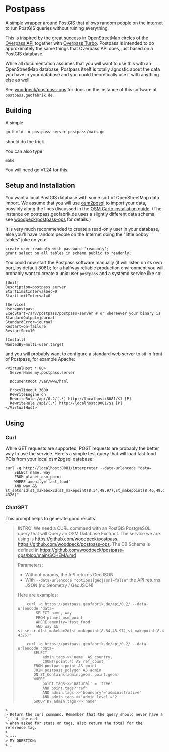 # Postpass

A simple wrapper around PostGIS that allows random people on the
internet to run PostGIS queries without ruining everything

This is inspired by the great success in OpenStreetMap circles of the 
[Overpass API](https://github.com/drolbr/Overpass-API) together with 
[Overpass Turbo](https://github.com/tyrasd/overpass-turbo). 
Postpass is intended to do approximately the same things that Overpass API
does, just based on a PostGIS database.

While all documentation assumes that you will want to use this with 
an OpenStreetMap database, Postpass itself is totally agnostic about 
the data you have in your database and you could theoretically use it
with anything else as well.

See [woodpeck/postpass-ops](https://github.com/woodpeck/postpass-ops) for 
docs on the instance of this software at `postpass.geofabrik.de`.

## Building

A simple

    go build -o postpass-server postpass/main.go

should do the trick.

You can also type

    make

You will need go v1.24 for this. 

## Setup and Installation

You want a local PostGIS database with some sort of OpenStreetMap 
data import. We assume that you will use 
[osm2pgsql](https://github.com/osm2pgsql-dev/osm2pgsql) to import your
data, possibly along the lines discussed in the [OSM Carto installation guide](https://github.com/gravitystorm/openstreetmap-carto/blob/master/INSTALL.md). (The instance on postpass.geofabrik.de uses a slightly different data schema, see [woodpeck/postpass-ops](https://github.com/woodpeck/postpass-ops) for details.)

It is very much recommended to create a read-only user in your database,
else you'll have random people on the Internet doing the "little bobby tables"
joke on you:

    create user readonly with password 'readonly';
    grant select on all tables in schema public to readonly;

You could now start the Postpass software manually (it will listen on
its own port, by default 8081); for a halfway reliable production environment
you will probably want to create a unix user `postpass` and a systemd service like so:

    [Unit]
    Description=postpass server
    StartLimitIntervalSec=0
    StartLimitInterval=0

    [Service]
    User=postpass
    ExecStart=/srv/postpass/postpass-server # or whereever your binary is
    StandardOutput=journal
    StandardError=journal
    Restart=on-failure
    RestartSec=10

    [Install]
    WantedBy=multi-user.target

and you will probably want to configure a standard web server to sit
in front of Postpass, for example Apache:

    <VirtualHost *:80>
      ServerName my.postpass.server

      DocumentRoot /var/www/html

      ProxyTimeout 3600
      RewriteEngine on
      RewriteRule /api/0.2/(.*) http://localhost:8081/$1 [P]
      RewriteRule /api/(.*) http://localhost:8081/$1 [P]
    </VirtualHost>

## Using

### Curl

While GET requests are supported, POST requests are probably the better way 
to use the service. Here's a simple test query that will load fast food POIs
from your local osm2pgsql database:

    curl -g http://localhost:8081/interpreter --data-urlencode "data=
        SELECT name, way 
        FROM planet_osm_point
        WHERE amenity='fast_food' 
        AND way && st_setsrid(st_makebox2d(st_makepoint(8.34,48.97),st_makepoint(8.46,49.03)), 4326)"

### ChatGPT

This prompt helps to generate good results.

> INTRO:
> We need a CURL command with an PostGIS PostgreSQL query that will Query an OSM Database Exctract.
> The service we are using is https://github.com/woodpeck/postpass, https://github.com/woodpeck/postpass-ops.
> The DB Schema is defined in https://github.com/woodpeck/postpass-ops/blob/main/SCHEMA.md
> 
> Parameters:
> - Without params, the API returns GeoJSON
> - With `--data-urlencode "options[geojson]=false"` the API returns JSON (no Geometry / GeoJSON)
> 
> Here are examples:
> ```
>     curl -g https://postpass.geofabrik.de/api/0.2/ --data-urlencode "data=
>         SELECT name, way 
>         FROM planet_osm_point
>         WHERE amenity='fast_food' 
>         AND way && st_setsrid(st_makebox2d(st_makepoint(8.34,48.97),st_makepoint(8.46,49.03)), 4326)"
> ```
> 
> ```
>     curl -g https://postpass.geofabrik.de/api/0.2/ --data-urlencode "data=
>        SELECT
>            admin.tags->>'name' AS country,
>            COUNT(point.*) AS ref_count
>        FROM postpass_point AS point
>        JOIN postpass_polygon AS admin
>        ON ST_Contains(admin.geom, point.geom)
>        WHERE
>            point.tags->>'natural' = 'tree'
>            AND point.tags?'ref'
>            AND admin.tags->>'boundary'='administrative'
>            AND admin.tags->>'admin_level'='2'
>        GROUP BY admin.tags->>'name'
```
> 
> Return the curl command. Remember that the query should never have a `;` at the end.
> When asked for stats on tags, also return the total for the reference tag.
>
> ---
> MY QUESTION:
> …
